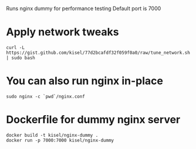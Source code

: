 Runs nginx dummy for performance testing
Default port is 7000

# Apply network tweaks

    curl -L https://gist.github.com/kisel/77d2bcafdf32f059f0a0/raw/tune_network.sh | sudo bash

# You can also run nginx in-place

    sudo nginx -c `pwd`/nginx.conf

# Dockerfile for dummy nginx server

    docker build -t kisel/nginx-dummy .
    docker run -p 7000:7000 kisel/nginx-dummy


